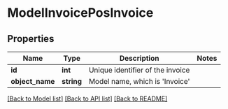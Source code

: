 # ModelInvoicePosInvoice

## Properties
Name | Type | Description | Notes
------------ | ------------- | ------------- | -------------
**id** | **int** | Unique identifier of the invoice | 
**object_name** | **string** | Model name, which is &#x27;Invoice&#x27; | 

[[Back to Model list]](../../README.md#documentation-for-models) [[Back to API list]](../../README.md#documentation-for-api-endpoints) [[Back to README]](../../README.md)

